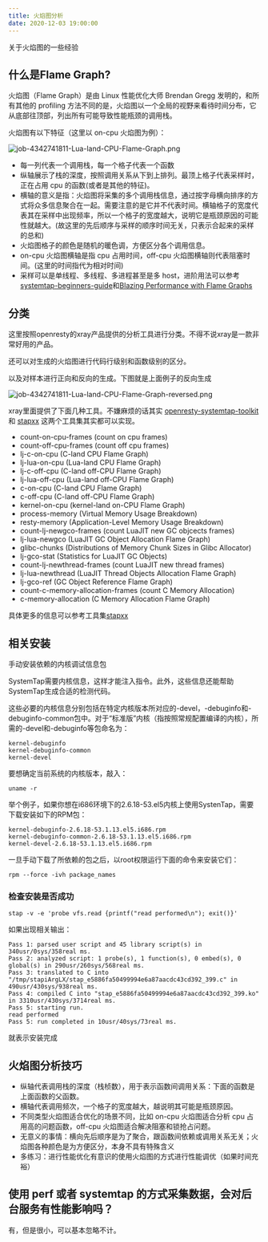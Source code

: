 ```yaml
---
title: 火焰图分析
date: 2020-12-03 19:00:00
---
```

关于火焰图的一些经验

## 什么是Flame Graph?

火焰图（Flame Graph）是由 Linux 性能优化大师 Brendan Gregg 发明的，和所有其他的 profiling 方法不同的是，火焰图以一个全局的视野来看待时间分布，它从底部往顶部，列出所有可能导致性能瓶颈的调用栈。

火焰图有以下特征（这里以 on-cpu 火焰图为例）：

![job-4342741811-Lua-land-CPU-Flame-Graph.png](https://i.loli.net/2020/12/13/4l6qM9JW7ecCrHv.png)

- 每一列代表一个调用栈，每一个格子代表一个函数
- 纵轴展示了栈的深度，按照调用关系从下到上排列。最顶上格子代表采样时，正在占用 cpu 的函数(或者是其他的特征)。
- 横轴的意义是指：火焰图将采集的多个调用栈信息，通过按字母横向排序的方式将众多信息聚合在一起。需要注意的是它并不代表时间。横轴格子的宽度代表其在采样中出现频率，所以一个格子的宽度越大，说明它是瓶颈原因的可能性就越大。(故这里的先后顺序与采样的顺序时间无关，只表示合起来的采样的总和)
- 火焰图格子的颜色是随机的暖色调，方便区分各个调用信息。
- on-cpu 火焰图横轴是指 cpu 占用时间，off-cpu 火焰图横轴则代表阻塞时间。(这里的时间指代为相对时间)
- 采样可以是单线程、多线程、多进程甚至是多 host，进阶用法可以参考 [systemtap-beginners-guide](https://spacewander.gitbooks.io/systemtapbeginnersguide_zh/content/index.html)和[Blazing Performance with Flame Graphs](https://www.slideshare.net/brendangregg/blazing-performance-with-flame-graphs)

## 分类

这里按照openresty的xray产品提供的分析工具进行分类。不得不说xray是一款非常好用的产品。

还可以对生成的火焰图进行代码行级别和函数级别的区分。

以及对样本进行正向和反向的生成。下图就是上面例子的反向生成

![job-4342741811-Lua-land-CPU-Flame-Graph-reversed.png](https://i.loli.net/2020/12/13/uiZ3Kwh4qFlNRWv.png)

xray里面提供了下面几种工具。不嫌麻烦的话其实 [openresty-systemtap-toolkit](https://github.com/openresty/openresty-systemtap-toolkit) 和 [stapxx](https://github.com/openresty/stapxx) 这两个工具集其实都可以实现。

- count-on-cpu-frames (count on cpu frames)
- count-off-cpu-frames (count off cpu frames)
- lj-c-on-cpu (C-land CPU Flame Graph)
- lj-lua-on-cpu (Lua-land CPU Flame Graph)
- lj-c-off-cpu (C-land off-CPU Flame Graph)
- lj-lua-off-cpu (Lua-land off-CPU Flame Graph)
- c-on-cpu (C-land CPU Flame Graph)
- c-off-cpu (C-land off-CPU Flame Graph)
- kernel-on-cpu (kernel-land on-CPU Flame Graph)
- process-memory (Virtual Memory Usage Breakdown)
- resty-memory (Application-Level Memory Usage Breakdown)
- count-lj-newgco-frames (count LuaJIT new GC objcects frames)
- lj-lua-newgco (LuaJIT GC Object Allocation Flame Graph)
- glibc-chunks (Distributions of Memory Chunk Sizes in Glibc Allocator)
- lj-gco-stat (Statistics for LuaJIT GC Objects)
- count-lj-newthread-frames (count LuaJIT new thread frames)
- lj-lua-newthread (LuaJIT Thread Objects Allocation Flame Graph)
- lj-gco-ref (GC Object Reference Flame Graph)
- count-c-memory-allocation-frames (count C Memory Allocation)
- c-memory-allocation (C Memory Allocation Flame Graph)

具体更多的信息可以参考工具集[stapxx](https://github.com/openresty/stapxx)

## 相关安装

手动安装依赖的内核调试信息包

SystemTap需要内核信息，这样才能注入指令。此外，这些信息还能帮助SystemTap生成合适的检测代码。

这些必要的内核信息分别包括在特定内核版本所对应的-devel，-debuginfo和-debuginfo-common包中。对于“标准版”内核（指按照常规配置编译的内核），所需的-devel和-debuginfo等包命名为：

```
kernel-debuginfo
kernel-debuginfo-common
kernel-devel
```
要想确定当前系统的内核版本，敲入：
```
uname -r
```

举个例子，如果你想在i686环境下的2.6.18-53.el5内核上使用SystenTap，需要下载安装如下的RPM包：
```
kernel-debuginfo-2.6.18-53.1.13.el5.i686.rpm
kernel-debuginfo-common-2.6.18-53.1.13.el5.i686.rpm
kernel-devel-2.6.18-53.1.13.el5.i686.rpm
```
一旦手动下载了所依赖的包之后，以root权限运行下面的命令来安装它们：
```
rpm --force -ivh package_names
```

### 检查安装是否成功

```
stap -v -e 'probe vfs.read {printf("read performed\n"); exit()}'
```
如果出现相关输出：
```
Pass 1: parsed user script and 45 library script(s) in 340usr/0sys/358real ms.
Pass 2: analyzed script: 1 probe(s), 1 function(s), 0 embed(s), 0 global(s) in 290usr/260sys/568real ms.
Pass 3: translated to C into "/tmp/stapiArgLX/stap_e5886fa50499994e6a87aacdc43cd392_399.c" in 490usr/430sys/938real ms.
Pass 4: compiled C into "stap_e5886fa50499994e6a87aacdc43cd392_399.ko" in 3310usr/430sys/3714real ms.
Pass 5: starting run.
read performed
Pass 5: run completed in 10usr/40sys/73real ms.
```
就表示安装完成


## 火焰图分析技巧
- 纵轴代表调用栈的深度（栈桢数），用于表示函数间调用关系：下面的函数是上面函数的父函数。
- 横轴代表调用频次，一个格子的宽度越大，越说明其可能是瓶颈原因。
- 不同类型火焰图适合优化的场景不同，比如 on-cpu 火焰图适合分析 cpu 占用高的问题函数，off-cpu 火焰图适合解决阻塞和锁抢占问题。
- 无意义的事情：横向先后顺序是为了聚合，跟函数间依赖或调用关系无关；火焰图各种颜色是为方便区分，本身不具有特殊含义
- 多练习：进行性能优化有意识的使用火焰图的方式进行性能调优（如果时间充裕）

## 使用 perf 或者 systemtap 的方式采集数据，会对后台服务有性能影响吗？

有，但是很小，可以基本忽略不计。
